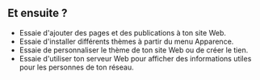 ## Et ensuite ?

- Essaie d'ajouter des pages et des publications à ton site Web.
- Essaie d'installer différents thèmes à partir du menu Apparence.
- Essaie de personnaliser le thème de ton site Web ou de créer le tien.
- Essaie d'utiliser ton serveur Web pour afficher des informations utiles pour les personnes de ton réseau.

